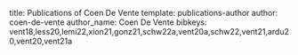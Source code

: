 title: Publications of Coen De Vente
template: publications-author
author: coen-de-vente
author_name: Coen De Vente
bibkeys: vent18,less20,lemi22,xion21,gonz21,schw22a,vent20a,schw22,vent21,ardu20,vent20,vent21a